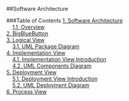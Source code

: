 ##Software Architecture

###Table of Contents
[1. Software Architecture](https://github.com/mariateresachaves/bigbluebutton/blob/master/ESOF-DOCS/Software_Architecture/Software%20Architecture.md#1-software-architecture)  
&nbsp;&nbsp;&nbsp;&nbsp;[1.1. Overview](https://github.com/mariateresachaves/bigbluebutton/blob/master/ESOF-DOCS/Software_Architecture/Software%20Architecture.md#11-overview)  
[2. BigBlueButton](https://github.com/mariateresachaves/bigbluebutton/blob/master/ESOF-DOCS/Software_Architecture/BigBlueButton.md#2-bigbluebutton)  
[3. Logical View](https://github.com/mariateresachaves/bigbluebutton/blob/master/ESOF-DOCS/Software_Architecture/Logical%20View.md#3-logical_view)  
&nbsp;&nbsp;&nbsp;&nbsp;[3.1. UML Package Diagram](https://github.com/mariateresachaves/bigbluebutton/blob/master/ESOF-DOCS/Software_Architecture/Logical%20View.md#31-uml-package-diagram)  
[4. Implementation View](https://github.com/mariateresachaves/bigbluebutton/blob/master/ESOF-DOCS/Software_Architecture/Implementation%20View.md#4-implementation_view)  
&nbsp;&nbsp;&nbsp;&nbsp;[4.1. Implementation View Introduction](https://github.com/mariateresachaves/bigbluebutton/blob/master/ESOF-DOCS/Software_Architecture/Implementation%20View.md#41-implementation-view-introduction)   
&nbsp;&nbsp;&nbsp;&nbsp;[4.2. UML Components Diagram](https://github.com/mariateresachaves/bigbluebutton/blob/master/ESOF-DOCS/Software_Architecture/Implementation%20View.md#31-uml-component-diagram)  
[5. Deployment View](https://github.com/mariateresachaves/bigbluebutton/blob/master/ESOF-DOCS/Software_Architecture/Deployment%20View.md#5-deployment_view)  
&nbsp;&nbsp;&nbsp;&nbsp;[5.1. Deployment View Introduction](https://github.com/mariateresachaves/bigbluebutton/blob/master/ESOF-DOCS/Software_Architecture/Deployment%20View.md#51-deployment-view-introduction)   
&nbsp;&nbsp;&nbsp;&nbsp;[5.2. UML Deployment Diagram](https://github.com/mariateresachaves/bigbluebutton/blob/master/ESOF-DOCS/Software_Architecture/Deployment%20View.md#52-uml-deployment-diagram)  
[6. Process View](https://github.com/mariateresachaves/bigbluebutton/blob/master/ESOF-DOCS/Software_Architecture/Process%20View.md#6-process_view)  
